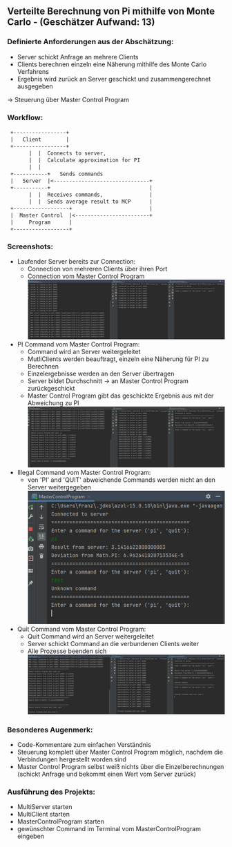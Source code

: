 ## Verteilte Berechnung von Pi mithilfe von Monte Carlo - (Geschätzer Aufwand: 13)
### Definierte Anforderungen aus der Abschätzung:
- Server schickt Anfrage an mehrere Clients
- Clients berechnen einzeln eine Näherung mithilfe des Monte Carlo Verfahrens
- Ergebnis wird zurück an Server geschickt und zusammengerechnet ausgegeben

-> Steuerung über Master Control Program

### Workflow:
```
 +-----------------+
 |   Client        |
 +-----------------+
       |  |  Connects to server,
       |  |  Calculate approximation for PI
       |  |
 +-----------+   Sends commands
 |   Server  |<-------------------------------+
 +-----------+                                |
       |  |  Receives commands,               |
       |  |  Sends average result to MCP      |
 +------------------+                         |
 |  Master Control  |<------------------------+
 |     Program      |
 +------------------+
```

### Screenshots:
* Laufender Server bereits zur Connection:
  * Connection von mehreren Clients über ihren Port
  * Connection vom Master Control Program
  ![runningServerConnectedWithClientsAndMCP](Screenshots/LaufenderServer_MCPUndClientsConnected.png)
* PI Command vom Master Control Program:
  * Command wird an Server weitergeleitet
  * MutliClients werden beauftragt, einzeln eine Näherung für PI zu Berechnen
  * Einzelergebnisse werden an den Server übertragen
  * Server bildet Durchschnitt -> an Master Control Program zurückgeschickt
  * Master Control Program gibt das geschickte Ergebnis aus mit der Abweichung zu PI
  ![PICommand](Screenshots/PICommand.png)
* Illegal Command vom Master Control Program:
  * von 'PI' and 'QUIT' abweichende Commands werden nicht an den Server weitergegeben
  ![IllegalCommand](Screenshots/IllegalCommand.png)
* Quit Command vom Master Control Program:
  * Quit Command wird an Server weitergeleitet
  * Server schickt Command an die verbundenen Clients weiter
  * Alle Prozesse beenden sich
  ![QuitCommand](Screenshots/QuitCommand.png)

### Besonderes Augenmerk:
* Code-Kommentare zum einfachen Verständnis
* Steuerung komplett über Master Control Program möglich, nachdem die Verbindungen hergestellt worden sind
* Master Control Program selbst weiß nichts über die Einzelberechnungen (schickt Anfrage und bekommt einen Wert vom Server zurück)

### Ausführung des Projekts:
* MultiServer starten
* MultiClient starten
* MasterControlProgram starten
* gewünschter Command im Terminal vom MasterControlProgram eingeben